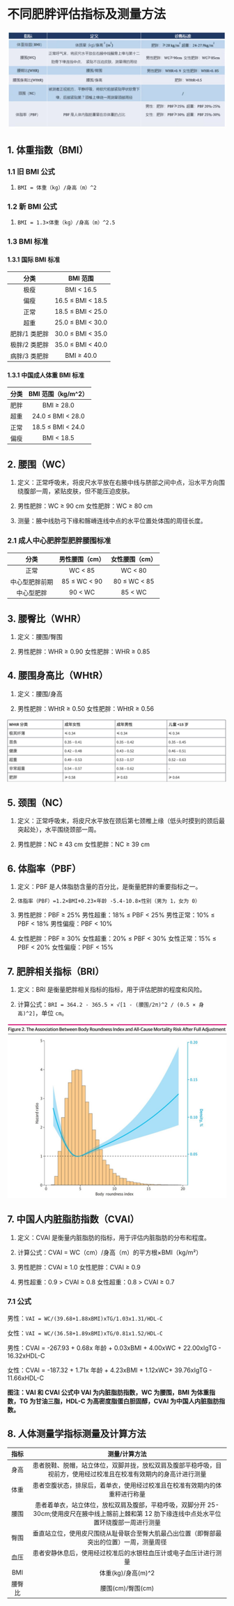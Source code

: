 # 不同肥胖评估指标及测量方法

![肥胖评估指标](/pics/10_1_fat_rules.jpeg)

## 1. 体重指数（BMI）

### 1.1 旧 BMI 公式

1. `BMI = 体重（kg）/身高（m）^2`

### 1.2 新 BMI 公式

1. `BMI = 1.3×体重（kg）/身高（m）^2.5`

### 1.3 BMI 标准

#### 1.3.1 国际 BMI 标准

| 分类          | BMI 范围          |
|:-------------:|:-----------------:|
| 极瘦          | BMI < 16.5        |
| 偏瘦          | 16.5 ≤ BMI < 18.5 |
| 正常          | 18.5 ≤ BMI < 25.0 |
| 超重          | 25.0 ≤ BMI < 30.0 |
| 肥胖/1 类肥胖 | 30.0 ≤ BMI < 35.0 |
| 极胖/2 类肥胖 | 35.0 ≤ BMI < 40.0 |
| 病胖/3 类肥胖 | BMI ≥ 40.0        |

#### 1.3.1 中国成人体重 BMI 标准

| 分类 | BMI 范围（kg/m^2）|
|:----:|:-----------------:|
| 肥胖 | BMI ≥ 28.0        |
| 超重 | 24.0 ≤ BMI < 28.0 |
| 正常 | 18.5 ≤ BMI < 24.0 |
| 偏瘦 | BMI < 18.5        |

## 2. 腰围（WC）

1. 定义：正常呼吸末，将皮尺水平放在右腋中线与脐部之间中点，沿水平方向围绕腹部一周，紧贴皮肤，但不能压迫皮肤。

2. 男性肥胖：WC ≥ 90 cm 女性肥胖：WC ≥ 80 cm

3. 测量：腋中线肋弓下缘和髂嵴连线中点的水平位置处体围的周径长度。

### 2.1 成人中心肥胖型肥胖腰围标准

| 分类           | 男性腰围（cm）| 女性腰围（cm）|
|:--------------:|:-------------:|:-------------:|
| 正常           | WC < 85       | WC < 80       |
| 中心型肥胖前期 | 85 ≤ WC < 90  | 80 ≤ WC < 85  |
| 中心型肥胖     | 90 < WC       | 85 < WC       |

## 3. 腰臀比（WHR）

1. 定义：腰围/臀围

2. 男性肥胖：WHR ≥ 0.90 女性肥胖：WHR ≥ 0.85

## 4. 腰围身高比（WHtR）

1. 定义：腰围/身高

2. 男性肥胖：WHtR ≥ 0.50 女性肥胖：WHtR ≥ 0.56

![WHtR 与健康的划分](/pics/10_3_whr_health.jpeg)

## 5. 颈围（NC）

1. 定义：正常呼吸末，将皮尺水平放在颈后第七颈椎上缘（低头时摸到的颈后最突起处），水平围绕颈部一周。

2. 男性肥胖：NC ≥ 43 cm 女性肥胖：NC ≥ 39 cm

## 6. 体脂率（PBF）

1. 定义：PBF 是人体脂肪含量的百分比，是衡量肥胖的重要指标之一。

2. `体脂率（PBF）=1.2×BMI+0.23×年龄 -5.4-10.8×性别（男为 1，女为 0）`

3. 男性肥胖：PBF ≥ 25% 男性超重：18% ≤ PBF < 25% 男性正常：10% ≤ PBF < 18% 男性偏瘦：PBF < 10%

4. 女性肥胖：PBF ≥ 30% 女性超重：20% ≤ PBF < 30% 女性正常：15% ≤ PBF < 20% 女性偏瘦：PBF < 15%

## 7. 肥胖相关指标（BRI）

1. 定义：BRI 是衡量肥胖相关指标的指标，用于评估肥胖的程度和风险。

2. 计算公式：`BRI = 364.2 - 365.5 × √[1 - (腰围/2π)^2 / (0.5 × 身高)^2]`，单位 `cm`。

![BRI 与死亡的关系](/pics/10_2_bri_death.jpeg)

## 7. 中国人内脏脂肪指数（CVAI）

1. 定义：CVAI 是衡量内脏脂肪的指标，用于评估内脏脂肪的分布和程度。

2. 计算公式：CVAI = WC（cm）/身高（m）的平方根×BMI（kg/m²）

3. 男性肥胖：CVAI ≥ 1.0 女性肥胖：CVAI ≥ 0.9

4. 男性超重：0.9 > CVAI ≥ 0.8 女性超重：0.8 > CVAI ≥ 0.7

### 7.1 公式

男性：`VAI = WC/(39.68+1.88xBMI)xTG/1.03x1.31/HDL-C`

女性：`VAI = WC/(36.58+1.89xBMI)xTG/0.81x1.52/HDL-C`

男性：CVAI = -267.93 + 0.68x 年龄 + 0.03xBMI + 4.00xWC + 22.00xIgTG - 16.32xHDL-C

女性：CVAI = -187.32 + 1.71x 年龄 + 4.23xBMI + 1.12xWC+ 39.76xIgTG - 11.66xHDL-C

**图注：VAI 和 CVAI 公式中 VAI 为内脏脂肪指数，WC 为腰围，BMI 为体重指数，TG 为甘油三脂，HDL-C 为高密度脂蛋白胆固醇，CVAI 为中国人内脏脂肪指数。**

## 8. 人体测量学指标测量及计算方法

| 指标   | 测量/计算方法                                                                                                                                   |
|:------:|:-----------------------------------------------------------------------------------------------------------------------------------------------:|
| 身高   | 患者脱鞋、脱帽，站立体位，双脚并拢，放松双肩及腹部平稳呼吸，目视前方，使用经过校准且在校准有效期内的身高计进行测量                              |
| 体重   | 患者空腹状态，排尿后，着单衣，使用经过校准且在校准有效期内的体重秤进行称量                                                                      |
| 腰围   | 患者着单衣，站立体位，放松双肩及腹部，平稳呼吸，双脚分开 25-30cm;使用皮尺在腋中线上髂前上棘和第 12 肋下缘连线中点处水平位置环绕腹部一周进行测量 |
| 臀围   | 垂直站立位，使用皮尺围绕从耻骨联合至臀大肌最凸出位置（即臀部最突出的位置）一周，测量周径                                                        |
| 血压   | 患者安静休息后，使用经过校准后的水银柱血压计或电子血压计进行测量                                                                                |
| BMI    | 体重(kg)/身高(m)^2                                                                                                                              |
| 腰臀比 | 腰围(cm)/臀围(cm)                                                                                                                               |
